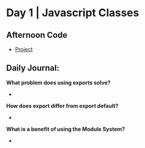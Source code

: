 # Day 1 | Javascript Classes

## Afternoon Code
+ [Project](link)

## Daily Journal:

**What problem does using exports solve?**

+ 

**How does export differ from export default?**

+ 

**What is a benefit of using the Module System?**

+ 